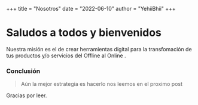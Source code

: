 +++
title = "Nosotros"
date = "2022-06-10"
author = "YehiiBhii"
+++

# Saludos a todos y bienvenidos

Nuestra misión es el de crear herramientas digital para la transfomación de 
tus productos y/o servicios del Offline al Online .


### Conclusión

> Aún la mejor estrategia es hacerlo nos leemos en el proximo post

Gracias por leer.
